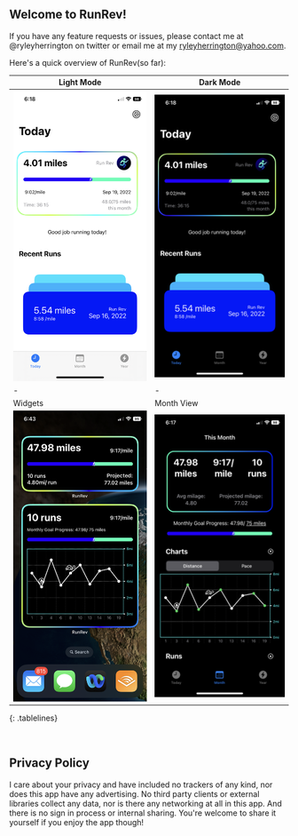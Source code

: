 ## Welcome to RunRev!

If you have any feature requests or issues, please contact me at @ryleyherrington on twitter or email me at my ryleyherrington@yahoo.com.

Here's a quick overview of RunRev(so far): 

<style>
.tablelines table, .tablelines td, .tablelines th {
        border: 1px solid black;
        }
</style>

| Light Mode | Dark Mode |
| - | - |
|![Light Mode](/assets/Light.png)|![Dark Mode](/assets/Dark.png)|
| - | - |
| Widgets | Month View |
|![Solved](/assets/Solved.png)|![Expanded](/assets/Expanded.png)|
{: .tablelines}

<br/>

## Privacy Policy
I care about your privacy and have included no trackers of any kind, nor does this app have any advertising. No third party clients or external libraries collect any data, nor is there any networking at all in this app. And there is no sign in process or internal sharing. You're welcome to share it yourself if you enjoy the app though!
